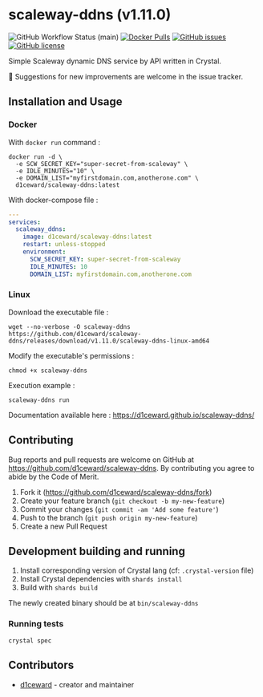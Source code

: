 # scaleway-ddns (v1.11.0)
![GitHub Workflow Status (main)](https://github.com/d1ceward/scaleway-ddns/actions/workflows/main.yml/badge.svg?branch=master)
[![Docker Pulls](https://img.shields.io/docker/pulls/d1ceward/scaleway-ddns.svg)](https://hub.docker.com/r/d1ceward/scaleway-ddns)
[![GitHub issues](https://img.shields.io/github/issues/d1ceward/scaleway-ddns)](https://github.com/d1ceward/scaleway-ddns/issues)
[![GitHub license](https://img.shields.io/github/license/d1ceward/scaleway-ddns)](https://github.com/d1ceward/scaleway-ddns/blob/master/LICENSE)

Simple Scaleway dynamic DNS service by API written in Crystal.

:rocket: Suggestions for new improvements are welcome in the issue tracker.

## Installation and Usage

### Docker

With `docker run` command :
```shell
docker run -d \
  -e SCW_SECRET_KEY="super-secret-from-scaleway" \
  -e IDLE_MINUTES="10" \
  -e DOMAIN_LIST="myfirstdomain.com,anotherone.com" \
  d1ceward/scaleway-ddns:latest
```

With docker-compose file :
```yaml
---
services:
  scaleway_ddns:
    image: d1ceward/scaleway-ddns:latest
    restart: unless-stopped
    environment:
      SCW_SECRET_KEY: super-secret-from-scaleway
      IDLE_MINUTES: 10
      DOMAIN_LIST: myfirstdomain.com,anotherone.com
```

### Linux

Download the executable file :
```shell
wget --no-verbose -O scaleway-ddns https://github.com/d1ceward/scaleway-ddns/releases/download/v1.11.0/scaleway-ddns-linux-amd64
```

Modify the executable's permissions :
```shell
chmod +x scaleway-ddns
```

Execution example :
```shell
scaleway-ddns run
```

Documentation available here : https://d1ceward.github.io/scaleway-ddns/

## Contributing

Bug reports and pull requests are welcome on GitHub at https://github.com/d1ceward/scaleway-ddns. By contributing you agree to abide by the Code of Merit.

1. Fork it (<https://github.com/d1ceward/scaleway-ddns/fork>)
2. Create your feature branch (`git checkout -b my-new-feature`)
3. Commit your changes (`git commit -am 'Add some feature'`)
4. Push to the branch (`git push origin my-new-feature`)
5. Create a new Pull Request

## Development building and running

1. Install corresponding version of Crystal lang (cf: `.crystal-version` file)
2. Install Crystal dependencies with `shards install`
3. Build with `shards build`

The newly created binary should be at `bin/scaleway-ddns`

### Running tests

```shell
crystal spec
```

## Contributors

- [d1ceward](https://github.com/d1ceward) - creator and maintainer
